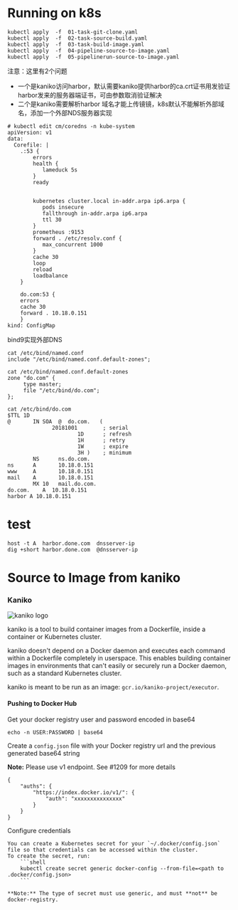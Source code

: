 # Running on k8s
```
kubectl apply  -f  01-task-git-clone.yaml
kubectl apply  -f  02-task-source-build.yaml
kubectl apply  -f  03-task-build-image.yaml
kubectl apply  -f  04-pipeline-source-to-image.yaml
kubectl apply  -f  05-pipelinerun-source-to-image.yaml
```

注意：这里有2个问题
- 一个是kaniko访问harbor，默认需要kaniko提供harbor的ca.crt证书用发验证harbor发来的服务器端证书，可由参数取消验证解决
- 二个是kaniko需要解析harbor 域名才能上传镜镜，k8s默认不能解析外部域名，添加一个外部NDS服务器实现

```
# kubectl edit cm/coredns -n kube-system
apiVersion: v1
data:
  Corefile: |
    .:53 {
        errors
        health {
           lameduck 5s
        }
        ready


        kubernetes cluster.local in-addr.arpa ip6.arpa {
           pods insecure
           fallthrough in-addr.arpa ip6.arpa
           ttl 30
        }
        prometheus :9153
        forward . /etc/resolv.conf {
           max_concurrent 1000
        }
        cache 30
        loop
        reload
        loadbalance
    }

    do.com:53 {
    errors
    cache 30
    forward . 10.18.0.151
    }
kind: ConfigMap
```

bind9实现外部DNS
```
cat /etc/bind/named.conf
include "/etc/bind/named.conf.default-zones";

cat /etc/bind/named.conf.default-zones
zone "do.com" {
     type master;
     file "/etc/bind/do.com";
};

cat /etc/bind/do.com
$TTL 1D
@       IN SOA  @  do.com.   (
              20181001        ; serial
                      1D      ; refresh
                      1H      ; retry
                      1W      ; expire
                      3H )    ; minimum
        NS      ns.do.com.
ns      A       10.18.0.151
www     A       10.18.0.151
mail    A       10.18.0.151
        MX 10   mail.do.com.
do.com.    A  10.18.0.151
harbor A 10.18.0.151

```

# test 
```
host -t A  harbor.done.com  dnsserver-ip
dig +short harbor.done.com  @dnsserver-ip
```

# Source to Image   from kaniko

### Kaniko

![kaniko logo](logo/Kaniko-Logo.png)

kaniko is a tool to build container images from a Dockerfile, inside a container or Kubernetes cluster.

kaniko doesn't depend on a Docker daemon and executes each command within a Dockerfile completely in userspace.
This enables building container images in environments that can't easily or securely run a Docker daemon, such as a standard Kubernetes cluster.

kaniko is meant to be run as an image: `gcr.io/kaniko-project/executor`.

#### Pushing to Docker Hub

Get your docker registry user and password encoded in base64

    echo -n USER:PASSWORD | base64

Create a `config.json` file with your Docker registry url and the previous generated base64 string

**Note:** Please use v1 endpoint. See #1209 for more details

```
{
	"auths": {
		"https://index.docker.io/v1/": {
			"auth": "xxxxxxxxxxxxxxx"
		}
	}
}
```

Configure credentials

    You can create a Kubernetes secret for your `~/.docker/config.json` file so that credentials can be accessed within the cluster.
    To create the secret, run:
        ```shell
        kubectl create secret generic docker-config --from-file=<path to .docker/config.json>
        ```

    **Note:** The type of secret must use generic, and must **not** be docker-registry.
    
 
